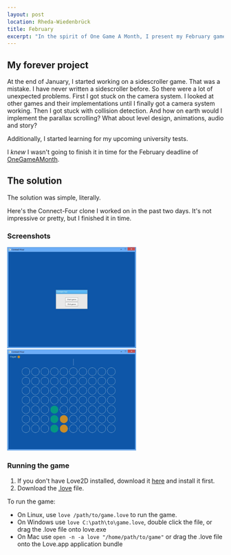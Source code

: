 ```yaml
---
layout: post
location: Rheda-Wiedenbrück
title: February
excerpt: "In the spirit of One Game A Month, I present my February game: A Connect-Four clone written in Lua/Love2D."
---
```


## My forever project
At the end of January, I started working on a sidescroller game. That was a mistake. I have never written a sidescroller before. So there were a lot of unexpected problems. First I got stuck on the camera system. I looked at other games and their implementations until I finally got a camera system working. Then I got stuck with collision detection. And how on earth would I implement the parallax scrolling? What about level design, animations, audio and story?

Additionally, I started learning for my upcoming university tests.

I *knew* I wasn't going to finish it in time for the February deadline of [OneGameAMonth](http://www.onegameamonth.com/).

## The solution
The solution was simple, literally.

Here's the Connect-Four clone I worked on in the past two days. It's not impressive or pretty, but I finished it in time.

### Screenshots
<a href="/assets/images/posts/2013-02-28-february/screenshot-menu.jpg"><img src="/assets/images/posts/2013-02-28-february/screenshot-menu.jpg" alt="screenshot" width="300" /></a>
<a href="/assets/images/posts/2013-02-28-february/screenshot-game.jpg"><img src="/assets/images/posts/2013-02-28-february/screenshot-game.jpg" alt="screenshot" width="300" /></a>

### Running the game

1. If you don't have Love2D installed, download it [here](http://love2d.org/) and install it first.
2. Download the [.love](http://dl.dropbox.com/u/128670221/1GAM/February/Connect-Four.love.zip) file.

To run the game:

 * On Linux, use `love /path/to/game.love` to run the game.
 * On Windows use `love C:\path\to\game.love`, double click the file, or drag the .love file onto love.exe
 * On Mac use `open -n -a love "/home/path/to/game"` or drag the .love file onto the Love.app application bundle
